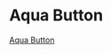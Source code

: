 # Aqua Button

[Aqua Button](https://www.youtube.com/watch?v=mbULf-PCG1o&ab_channel=OnlineTutorials)